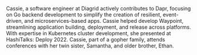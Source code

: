 Cassie, a software engineer at Diagrid actively contributes to Dapr, focusing on Go backend development to simplify the creation of resilient, event-driven, and microservices-based apps. Cassie helped develop Waypoint, streamlining application building, deployment, and release across platforms. With expertise in Kubernetes cluster development, she presented at HashiTalks: Deploy 2022. Cassie, part of a gopher family, attends conferences with her twin sister, Samantha, and older brother, Ethan.

